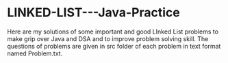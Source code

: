 # LINKED-LIST---Java-Practice
Here are my solutions of some important and good LInked List problems to make grip over Java and DSA and to improve problem solving skill. The questions of problems are given in src folder of each problem in text format named Problem.txt.
